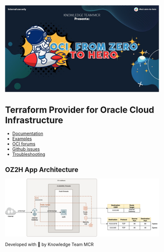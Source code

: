 ![Banner](https://github.com/ociknowledge/ociz2h09/blob/master/Resources/Banner.jpg)


Terraform Provider for Oracle Cloud Infrastructure
==================

- [Documentation](https://www.terraform.io/docs/providers/oci/index.html)
- [Examples](https://github.com/oracle/terraform-provider-oci/tree/master/examples)
- [OCI forums](https://cloudcustomerconnect.oracle.com/resources/9c8fa8f96f/summary)
- [Github issues](https://github.com/oracle/terraform-provider-oci/issues)
- [Troubleshooting](https://www.terraform.io/docs/providers/oci/guides/troubleshooting.html)


OZ2H App Architecture
------------
<img src="https://github.com/ociknowledge/ociz2h09/blob/master/Resources/Diagrama.png" alt="Architecture" title="OZ2H App Architecture">

Developed with 🤍 by Knowledge Team MCR